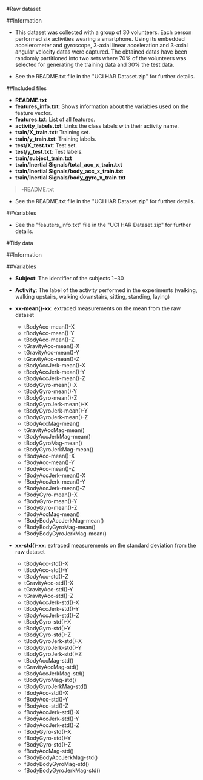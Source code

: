 #Raw dataset

##Information
* This dataset was collected with a group of 30 volunteers. Each person performed six activities wearing a smartphone. Using its embedded accelerometer and gyroscope, 3-axial linear acceleration and 3-axial angular velocity datas were captured. The obtained datas have been randomly partitioned into two sets where 70% of the volunteers was selected for generating the training data and 30% the test data. 

* See the README.txt file in the "UCI HAR Dataset.zip" for further details.

##Included files
>
* **README.txt**
* **features_info.txt**: Shows information about the variables used on the feature vector.
* **features.txt**: List of all features.
* **activity_labels.txt**: Links the class labels with their activity name.
* **train/X_train.txt**: Training set.
* **train/y_train.txt**: Training labels.
* **test/X_test.txt**: Test set.
* **test/y_test.txt**: Test labels. 
* **train/subject_train.txt**
* **train/Inertial Signals/total_acc_x_train.txt**
* **train/Inertial Signals/body_acc_x_train.txt**
* **train/Inertial Signals/body_gyro_x_train.txt**

>-README.txt

* See the README.txt file in the "UCI HAR Dataset.zip" for further details.

##Variables

* See the "feauters_info.txt" file in the "UCI HAR Dataset.zip" for further details.

#Tidy data

##Information

##Variables
* **Subject**: The identifier of the subjects 1~30
* **Activity**: The label of the activity performed in the experiments (walking, walking upstairs, walking downstairs, sitting, standing, laying)
* **xx-mean()-xx**: extraced measurements on the mean from the raw dataset
     * tBodyAcc-mean()-X
     * tBodyAcc-mean()-Y
     * tBodyAcc-mean()-Z
     * tGravityAcc-mean()-X
     * tGravityAcc-mean()-Y
     * tGravityAcc-mean()-Z
     * tBodyAccJerk-mean()-X
     * tBodyAccJerk-mean()-Y
     * tBodyAccJerk-mean()-Z
     * tBodyGyro-mean()-X
     * tBodyGyro-mean()-Y
     * tBodyGyro-mean()-Z
     * tBodyGyroJerk-mean()-X
     * tBodyGyroJerk-mean()-Y
     * tBodyGyroJerk-mean()-Z
     * tBodyAccMag-mean()
     * tGravityAccMag-mean()
     * tBodyAccJerkMag-mean()
     * tBodyGyroMag-mean()
     * tBodyGyroJerkMag-mean()
     * fBodyAcc-mean()-X
     * fBodyAcc-mean()-Y
     * fBodyAcc-mean()-Z
     * fBodyAccJerk-mean()-X
     * fBodyAccJerk-mean()-Y
     * fBodyAccJerk-mean()-Z
     * fBodyGyro-mean()-X
     * fBodyGyro-mean()-Y
     * fBodyGyro-mean()-Z
     * fBodyAccMag-mean()
     * fBodyBodyAccJerkMag-mean()
     * fBodyBodyGyroMag-mean()
     * fBodyBodyGyroJerkMag-mean()
    
* **xx-std()-xx**: extraced measurements on the standard deviation from the raw dataset
     * tBodyAcc-std()-X
     * tBodyAcc-std()-Y
     * tBodyAcc-std()-Z
     * tGravityAcc-std()-X
     * tGravityAcc-std()-Y
     * tGravityAcc-std()-Z
     * tBodyAccJerk-std()-X
     * tBodyAccJerk-std()-Y
     * tBodyAccJerk-std()-Z
     * tBodyGyro-std()-X
     * tBodyGyro-std()-Y
     * tBodyGyro-std()-Z
     * tBodyGyroJerk-std()-X
     * tBodyGyroJerk-std()-Y
     * tBodyGyroJerk-std()-Z
     * tBodyAccMag-std()
     * tGravityAccMag-std()
     * tBodyAccJerkMag-std()
     * tBodyGyroMag-std()
     * tBodyGyroJerkMag-std()
     * fBodyAcc-std()-X
     * fBodyAcc-std()-Y
     * fBodyAcc-std()-Z
     * fBodyAccJerk-std()-X
     * fBodyAccJerk-std()-Y
     * fBodyAccJerk-std()-Z
     * fBodyGyro-std()-X
     * fBodyGyro-std()-Y
     * fBodyGyro-std()-Z
     * fBodyAccMag-std()
     * fBodyBodyAccJerkMag-std()
     * fBodyBodyGyroMag-std()
     * fBodyBodyGyroJerkMag-std()

